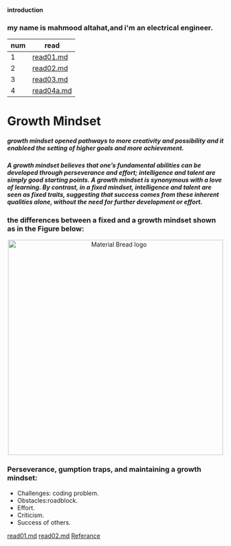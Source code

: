 **introduction**
### my name is mahmood altahat,and i'm an electrical engineer.

|num|read|
|---|----|
|1|[read01.md](read01.md)|
|2|[read02.md](read02.md)|
|3|[read03.md](read03.md)|
|4|[read04a.md](read04a.md)|
# **Growth Mindset**


##### growth mindset opened pathways to more creativity and possibility and it enableed the setting of higher goals and more achievement.


##### A growth mindset believes that one’s fundamental abilities can be developed through perseverance and effort; intelligence and talent are simply good starting points. A growth mindset is synonymous with a love of learning. By contrast, in a fixed mindset, intelligence and talent are seen as fixed traits, suggesting that success comes from these inherent qualities alone, without the need for further development or effort.


### the differences between a fixed and a growth mindset shown as in the Figure below:

<p align="center">
  <img width="500" src="https://user-images.githubusercontent.com/20397209/114374291-272e3b00-9b8c-11eb-97b0-188d31d019b5.png" alt="Material Bread logo">
</p>

### Perseverance, gumption traps, and maintaining a growth mindset:

* Challenges: coding problem. 
* Obstacles:roadblock.
* Effort.
* Criticism.
* Success of others.

[read01.md](read01.md)
[read02.md](read02.md)
[Referance](https://www.atlassian.com/blog/inside-atlassian/growth-mindset)

